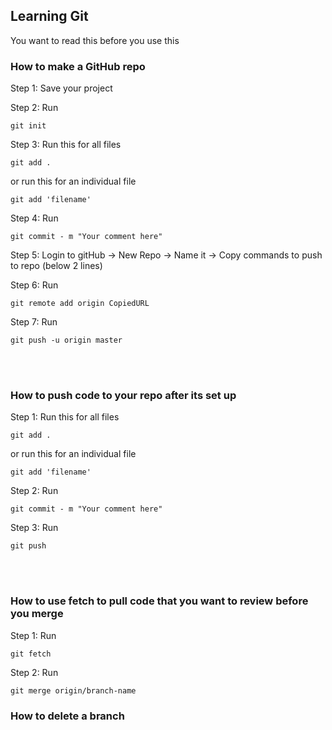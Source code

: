 ## Learning Git

You want to read this before you use this


### How to make a GitHub repo

Step 1: Save your project  
  
Step 2: Run 
```
git init
```
Step 3: Run this for all files
```
git add . 
```
or run this for an individual file
```
git add 'filename' 
```
Step 4: Run 
```
git commit - m "Your comment here" 
```
Step 5: Login to gitHub -> New Repo -> Name it -> Copy commands to push to repo (below 2 lines)  
  
Step 6: Run
```
git remote add origin CopiedURL
```
Step 7: Run
```
git push -u origin master
```

<br/><br/>


### How to push code to your repo after its set up

Step 1: Run this for all files
```
git add . 
```
or run this for an individual file
```
git add 'filename' 
```
Step 2: Run 
```
git commit - m "Your comment here" 
```
Step 3: Run 
```
git push
```


<br/><br/>


### How to use fetch to pull code that you want to review before you merge

Step 1: Run 
```
git fetch
```
Step 2: Run 
```
git merge origin/branch-name
```

### How to delete a branch